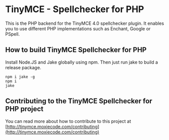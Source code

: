 TinyMCE - Spellchecker for PHP
===============================

This is the PHP backend for the TinyMCE 4.0 spellchecker plugin. It enables you to use different PHP implementations such as Enchant, Google or PSpell.

How to build TinyMCE Spellchecker for PHP
------------------------------------------

Install Node.JS and Jake globally using npm. Then just run jake to build a release package.

```
npm i jake -g
npm i
jake
```

Contributing to the TinyMCE Spellchecker for PHP project
---------------------------------------------------------
You can read more about how to contribute to this project at [http://tinymce.moxiecode.com/contributing](http://tinymce.moxiecode.com/contributing)
